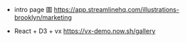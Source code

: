 
* intro page 圖
https://app.streamlinehq.com/illustrations-brooklyn/marketing

* React + D3 + vx
https://vx-demo.now.sh/gallery